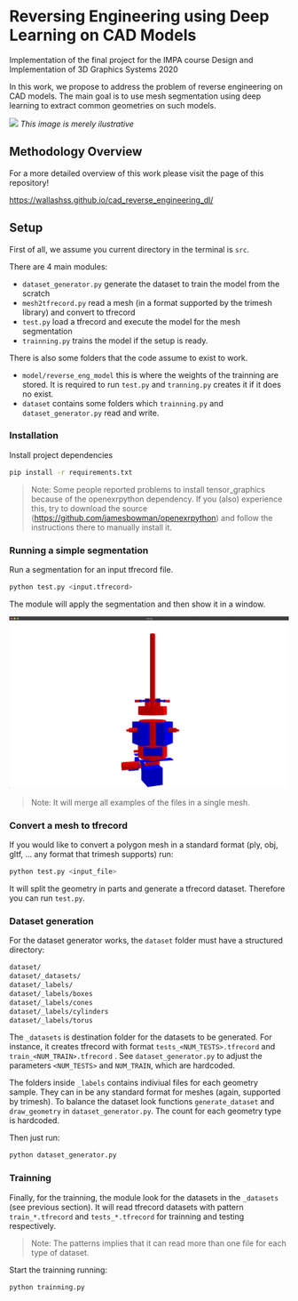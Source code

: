 # Reversing Engineering using Deep Learning on CAD Models
Implementation of the final project for the IMPA course Design and Implementation of 3D Graphics Systems 2020


In this work, we propose to address the problem of reverse engineering on CAD models. The main goal is to use mesh segmentation using deep learning to extract common geometries on such models.


![](docs/images/cad.png)
_This image is merely ilustrative_

## Methodology Overview

For a more detailed overview of this work please visit the page of this repository!

https://wallashss.github.io/cad_reverse_engineering_dl/

## Setup

First of all, we assume you current directory in the terminal is `src`.

There are 4 main modules:

- `dataset_generator.py` generate the dataset to train the model from the scratch
- `mesh2tfrecord.py` read a mesh (in a format supported by the trimesh library) and convert to tfrecord  
- `test.py` load a tfrecord and execute the model for the mesh segmentation
- `trainning.py` trains the model if the setup is ready.

There is also some folders that the code assume to exist to work. 

- `model/reverse_eng_model` this is where the weights of the trainning are stored. It is required to run `test.py` and `tranning.py` creates it if it does no exist.
- `dataset` contains some folders which `trainning.py` and `dataset_generator.py` read and write.

### Installation

Install project dependencies

```sh
pip install -r requirements.txt
```

>Note: Some people reported problems to install tensor_graphics because of the openexrpython dependency. If you (also) experience this, try to download the source (https://github.com/jamesbowman/openexrpython) and follow the instructions there to manually install it.

### Running a simple segmentation

Run a segmentation for an input tfrecord file.

```sh
python test.py <input.tfrecord>
```

The module will apply the segmentation and then show it in a window.

![](docs/images/screenshot.png)

> Note: It will merge all examples of the files in a single mesh. 

### Convert a mesh to tfrecord

If you would like to convert a polygon mesh in a standard format (ply, obj, gltf, ... any format that trimesh supports) run:

```sh
python test.py <input_file>
```

It will split the geometry in parts and generate a tfrecord dataset. Therefore you can run `test.py`. 

### Dataset generation

For the dataset generator works, the `dataset` folder must have a structured directory:

```
dataset/
dataset/_datasets/
dataset/_labels/
dataset/_labels/boxes
dataset/_labels/cones
dataset/_labels/cylinders
dataset/_labels/torus

```

The `_datasets` is destination folder for the datasets to be generated. For instance, it creates tfrecord with format `tests_<NUM_TESTS>.tfrecord` and `train_<NUM_TRAIN>.tfrecord` . See `dataset_generator.py` to adjust the parameters `<NUM_TESTS>` and `NUM_TRAIN`, which are hardcoded.

The folders inside `_labels` contains indiviual files for each geometry sample. They can in be any standard format for meshes (again, supported by trimesh). To balance the dataset look functions `generate_dataset` and `draw_geometry` in `dataset_generator.py`. The count for each geometry type is hardcoded.

Then just run:

```sh
python dataset_generator.py
```

### Trainning

Finally, for the trainning, the module look for the datasets in the `_datasets` (see previous section). It will read tfrecord datasets with pattern `train_*.tfrecord` and `tests_*.tfrecord` for trainning and testing respectively.

> Note: The patterns implies that it can read more than one file for each type of dataset.

Start the trainning running:

```sh
python trainning.py
```